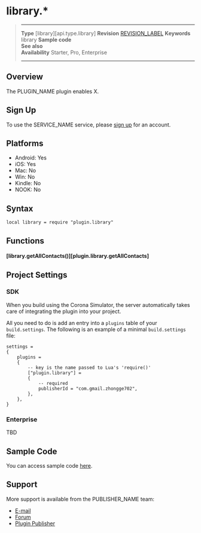 # library.*

> --------------------- ------------------------------------------------------------------------------------------
> __Type__              [library][api.type.library]
> __Revision__          [REVISION_LABEL](REVISION_URL)
> __Keywords__          library
> __Sample code__       
> __See also__          
> __Availability__      Starter, Pro, Enterprise
> --------------------- ------------------------------------------------------------------------------------------

## Overview

The PLUGIN_NAME plugin enables X.

## Sign Up

To use the SERVICE_NAME service, please [sign up](CORONA_REFERRAL_URL) for an account.

## Platforms

* Android: Yes
* iOS: Yes
* Mac: No
* Win: No
* Kindle: No
* NOOK: No

## Syntax

	local library = require "plugin.library"

## Functions

#### [library.getAllContacts()][plugin.library.getAllContacts]

## Project Settings

### SDK

When you build using the Corona Simulator, the server automatically takes care of integrating the plugin into your project. 

All you need to do is add an entry into a `plugins` table of your `build.settings`. The following is an example of a minimal `build.settings` file:

``````
settings =
{
	plugins =
	{
		-- key is the name passed to Lua's 'require()'
		["plugin.library"] =
		{
			-- required
			publisherId = "com.gmail.zhongge702",
		},
	},		
}
``````

### Enterprise

TBD

## Sample Code

You can access sample code [here](https://github.com/zhongge/getAllContacts-Corona-Library).

## Support

More support is available from the PUBLISHER_NAME team:

* [E-mail](mailto://zhongge702@gmail.com)
* [Forum](http://forum.coronalabs.com/plugin/library)
* [Plugin Publisher](https://github.com/zhongge/getAllContacts-Corona-Library)
